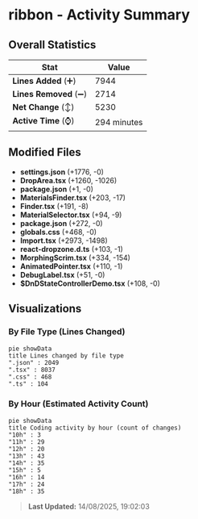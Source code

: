 # ribbon - Activity Summary 

## Overall Statistics

| Stat                   | Value                                                             |
| ---------------------- | ----------------------------------------------------------------- |
| **Lines Added** (➕)   | 7944                                          |
| **Lines Removed** (➖) | 2714                                        |
| **Net Change** (↕)    | 5230                |
| **Active Time** (⌚)   | 294 minutes |


## Modified Files
- **settings.json** (+1776, -0)
- **DropArea.tsx** (+1260, -1026)
- **package.json** (+1, -0)
- **MaterialsFinder.tsx** (+203, -17)
- **Finder.tsx** (+191, -8)
- **MaterialSelector.tsx** (+94, -9)
- **package.json** (+272, -0)
- **globals.css** (+468, -0)
- **Import.tsx** (+2973, -1498)
- **react-dropzone.d.ts** (+103, -1)
- **MorphingScrim.tsx** (+334, -154)
- **AnimatedPointer.tsx** (+110, -1)
- **DebugLabel.tsx** (+51, -0)
- **$DnDStateControllerDemo.tsx** (+108, -0)

## Visualizations

### By File Type (Lines Changed)

```mermaid
pie showData
title Lines changed by file type
".json" : 2049
".tsx" : 8037
".css" : 468
".ts" : 104
```

### By Hour (Estimated Activity Count)

```mermaid
pie showData
title Coding activity by hour (count of changes)
"10h" : 3
"11h" : 29
"12h" : 20
"13h" : 43
"14h" : 35
"15h" : 5
"16h" : 14
"17h" : 24
"18h" : 35
```


> **Last Updated:** 14/08/2025, 19:02:03